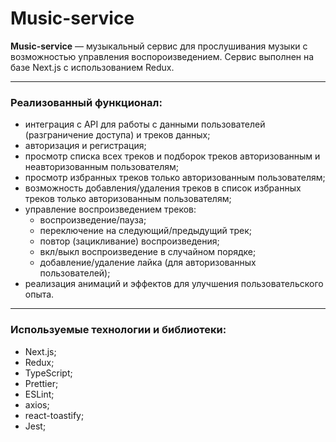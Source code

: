 # Music-service

**Music-service** — музыкальный сервис для прослушивания музыки с возможностью управления воспороизведением. Сервис выполнен на базе Next.js с использованием Redux.

---

### Реализованный функционал:

- интеграция с API для работы с данными пользователей (разграничение доступа) и треков данных;
- авторизация и регистрация;
- просмотр списка всех треков и подборок треков авторизованным и неавторизованным пользователям;
- просмотр избранных треков только авторизованным пользователям;
- возможность добавления/удаления треков в список избранных треков только авторизованным пользователям;
- управление воспроизведением треков:
  - воспроизведение/пауза;
  - переключение на следующий/предыдущий трек;
  - повтор (зацикливание) воспроизведения;
  - вкл/выкл воспроизведение в случайном порядке;
  - добавление/удаление лайка (для авторизованных пользователей);
- реализация анимаций и эффектов для улучшения пользовательского опыта.

---

### Используемые технологии и библиотеки:

- Next.js;
- Redux;
- TypeScript;
- Prettier;
- ESLint;
- axios;
- react-toastify;
- Jest;
